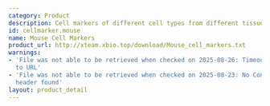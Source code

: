 ```yaml
---
category: Product
description: Cell markers of different cell types from different tissues in mouse
id: cellmarker.mouse
name: Mouse Cell Markers
product_url: http://xteam.xbio.top/download/Mouse_cell_markers.txt
warnings:
- 'File was not able to be retrieved when checked on 2025-08-26: Timeout connecting
  to URL'
- 'File was not able to be retrieved when checked on 2025-08-23: No Content-Length
  header found'
layout: product_detail
---
```

